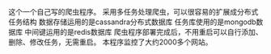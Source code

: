 这个一个自己写的爬虫程序。
采用多任务处理爬虫，可以很容易的扩展成分布式任务结构
数据存储运用的是cassandra分布式数据库
任务库使用的是mongodb数据库
中间键运用的是redis数据库
爬虫程序部署完成后，不用重启可以自行添加、删除、修改任务，无需重启。
本程序监控了大约2000多个网站。
